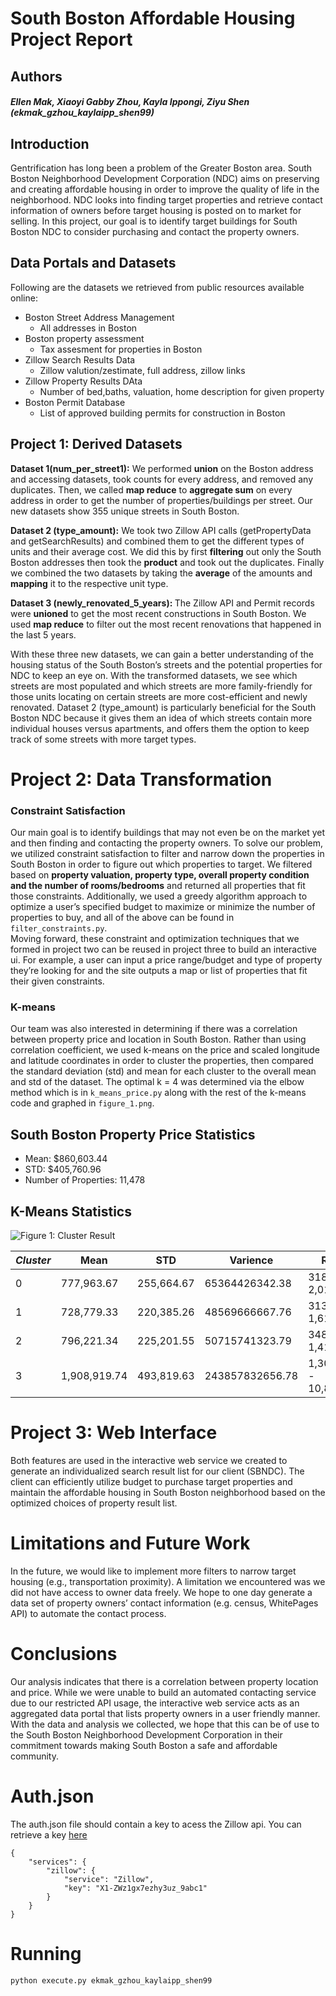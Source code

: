 # South Boston Affordable Housing Project Report

## Authors
##### Ellen Mak, Xiaoyi Gabby Zhou, Kayla Ippongi, Ziyu Shen (ekmak_gzhou_kaylaipp_shen99)

## Introduction
Gentrification has long been a problem of the Greater Boston area. South Boston Neighborhood Development Corporation (NDC) aims on preserving and creating affordable housing in order to improve the quality of life in the neighborhood. NDC looks into finding target properties and retrieve contact information of owners before target housing is posted on to market for selling. In this project, our goal is to identify target buildings for South Boston NDC to consider purchasing and contact the property owners.
 

## Data Portals and Datasets
Following are the datasets we retrieved from public resources available online:
*  Boston Street Address Management 
	* All addresses in Boston
* Boston property assessment
	* Tax assesment for properties in Boston
* Zillow Search Results Data
	* Zillow valution/zestimate, full address, zillow links 
* Zillow Property Results DAta
	* Number of bed,baths, valuation, home description for given property 
* Boston Permit Database
	* List of approved building permits for construction in Boston

## <b>Project 1: Derived Datasets</b>

<b>Dataset 1(num_per_street1):</b> We performed <b>union</b> on the Boston address and accessing datasets, took counts for every address, and removed any duplicates. Then, we called <b>map reduce</b> to <b>aggregate sum</b> on every address in order to get the number of properties/buildings per street. Our new datasets show 355 unique streets in South Boston. 

<b>Dataset 2 (type_amount):</b> We took two Zillow API calls (getPropertyData and getSearchResults) and combined them to get the different types of units and their average cost. We did this by first <b>filtering</b> out only the South Boston addresses then took the <b>product</b> and took out the duplicates. Finally we combined the two datasets by taking the <b>average</b> of the amounts and <b>mapping</b> it to the respective unit type. 

<b> Dataset 3 (newly_renovated_5_years): </b> The Zillow API and Permit records were <b>unioned</b> to get the most recent constructions in South Boston. We used <b>map reduce</b> to filter out the most recent renovations that happened in the last 5 years.  

With these three new datasets, we can gain a better understanding of the housing status of the South Boston’s streets and the potential properties for NDC to keep an eye on. With the transformed datasets, we see which streets are most populated and which streets are more family-friendly for those units locating on certain streets are more cost-efficient and newly renovated. Dataset 2 (type_amount) is particularly beneficial for the South Boston NDC because it gives them an idea of which streets contain more individual houses versus apartments, and offers them the option to keep track of some streets with more target types.  

# Project 2: Data Transformation
### Constraint Satisfaction 
Our main goal is to identify buildings that may not even be on the market yet and then finding and contacting the property owners. To solve our problem, we utilized constraint satisfaction to filter and narrow down the properties in South Boston in order to figure out which properties to target. We filtered based on <b>property valuation, property type, overall property condition and the number of rooms/bedrooms</b> and returned all properties that fit those constraints. 
Additionally, we used a greedy algorithm approach to optimize a user’s specified budget to maximize or minimize the number of properties to buy, and all of the above can be found in `filter_constraints.py`.  
Moving forward, these constraint and optimization techniques that we formed in project two can be reused in project three to build an interactive ui. For example, a user can input a price range/budget and type of property they’re looking for and the site outputs a map or list of properties that fit their given constraints. 

### K-means
Our team was also interested in determining if there was a correlation between property price and location in South Boston. Rather than using correlation coefficient, we used k-means on the price and scaled longitude and latitude coordinates in order to cluster the properties, then compared the standard deviation (std) and mean for each cluster to the overall mean and std of the dataset. The optimal k = 4 was determined via the elbow method which is in `k_means_price.py` along with the rest of the k-means code and graphed in `figure_1.png`. 

## South Boston Property Price Statistics
* Mean: $860,603.44
* STD: $405,760.96
* Number of Properties: 11,478

## K-Means Statistics
![Figure 1: Cluster Result](https://github.com/kaylaipp/course-2019-spr-proj/blob/master/ekmak_gzhou_kaylaipp_shen99/k_means.png)
	
|*Cluster*|Mean|STD|Varience|Range|
|---|---|---|---|---|
|0|777,963.67|255,664.67|65364426342.38|318,167 - 2,015,608|
|1|728,779.33|220,385.26|48569666667.76|313,645 - 1,614,889|
|2|796,221.34|225,201.55|50715741323.79|348,639 - 1,414,535|
|3|1,908,919.74|493,819.63|243857832656.78|1,309,041 - 10,808,461|

# Project 3: Web Interface
Both features are used in the interactive web service we created to generate an individualized search result list for our client (SBNDC). The client can efficiently utilize budget to purchase target properties and maintain the affordable housing in South Boston neighborhood based on the optimized choices of property result list. 

# Limitations and Future Work
In the future, we would like to implement more filters to narrow target housing (e.g., transportation proximity). A limitation we encountered was we did not have access to owner data freely. We hope to one day generate a data set of property owners’ contact information (e.g. census, WhitePages API) to automate the contact process.

# Conclusions
Our analysis indicates that there is a correlation between property location and price. While we were unable to build an automated contacting service due to our restricted API usage, the interactive web service acts as an aggregated data portal that lists property owners in a user friendly manner. With the data and analysis we collected, we hope that this can be of use to the  South Boston Neighborhood Development Corporation in their commitment towards making South Boston a safe and affordable community. 

# Auth.json
The auth.json file should contain a key to acess the Zillow api. You can retrieve a key [here](https://www.zillow.com/howto/api/APIOverview.htm) 
```
{
	"services": {
		"zillow": {
			"service": "Zillow",
			"key": "X1-ZWz1gx7ezhy3uz_9abc1"
		}
	}
}
```
# Running 
```
python execute.py ekmak_gzhou_kaylaipp_shen99
```

